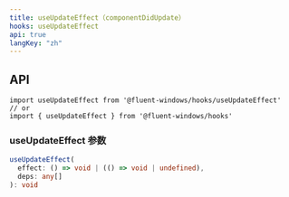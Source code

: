 ```yaml
---
title: useUpdateEffect（componentDidUpdate）
hooks: useUpdateEffect
api: true
langKey: "zh"
---
```


## API

```
import useUpdateEffect from '@fluent-windows/hooks/useUpdateEffect'
// or
import { useUpdateEffect } from '@fluent-windows/hooks'
```

### useUpdateEffect 参数

```ts
useUpdateEffect(
  effect: () => void | (() => void | undefined),
  deps: any[]
): void
```
